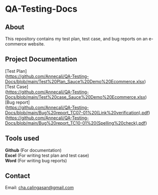 # QA-Testing-Docs

## About
This repository contains my test plan, test case, and bug reports on an e-commerce website.

## Project Documentation
[Test Plan]  
(https://github.com/Annecali/QA-Testing-Docs/blob/main/Test%20Plan_Sauce%20Demo%20Ecommerce.xlsx)  
[Test Case]  
(https://github.com/Annecali/QA-Testing-Docs/blob/main/Test%20case_Sauce%20Demo%20Ecommerce.xlsx)  
[Bug report]  
(https://github.com/Annecali/QA-Testing-Docs/blob/main/Bug%20report_TC07-01%20(Link%20verification).pdf)  
(https://github.com/Annecali/QA-Testing-Docs/blob/main/Bug%20report_TC10-01%20(Spelling%20check).pdf)

## Tools used
**Github** (For documentation)  
**Excel** (For writing test plan and test case)  
**Word** (For writing bug reports)  

## Contact
Email: cha.calingasan@gmail.com
